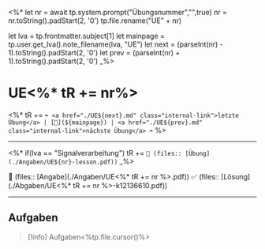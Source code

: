 <%*
let nr = await tp.system.prompt("Übungsnummer","",true)
nr = nr.toString().padStart(2, '0')
tp.file.rename("UE" + nr)

let lva = tp.frontmatter.subject[1] 
let mainpage = tp.user.get_lva().note_filename(lva, "UE")
let next = (parseInt(nr) - 1).toString().padStart(2, '0')
let prev = (parseInt(nr) + 1).toString().padStart(2, '0')
_%>

# UE<%* tR += nr%>

<%* tR += `⬅️ <a href="./UE${next}.md" class="internal-link">letzte Übung</a> | [📓](${mainpage}) | <a href="./UE${prev}.md" class="internal-link">nächste Übung</a> ➡️` %>

---

<%* if(lva == "Signalverarbeitung") tR += `📝 (files:: [Übung](./Angaben/UE${nr}-lesson.pdf))` _%>

📝 (files:: [Angabe](./Angaben/UE<%* tR += nr %>.pdf))
✅ (files:: [Lösung](./Abgaben/UE<%* tR += nr %>-k12136610.pdf))

---

## Aufgaben

> [!info] Aufgaben<%tp.file.cursor()%>

